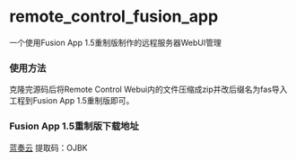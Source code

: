 # remote_control_fusion_app
一个使用Fusion App 1.5重制版制作的远程服务器WebUI管理
### 使用方法
克隆完源码后将Remote Control Webui内的文件压缩成zip并改后缀名为fas导入工程到Fusion App 1.5重制版即可。

### Fusion App 1.5重制版下载地址
[蓝奏云](https://jinnan.lanzouy.com/b01kqg2hi)
提取码：OJBK
